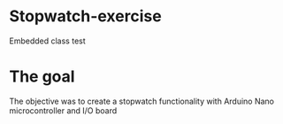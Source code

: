# Stopwatch-exercise
 Embedded class test
 
 # The goal
  The objective was to create a stopwatch functionality with Arduino Nano microcontroller and I/O board
